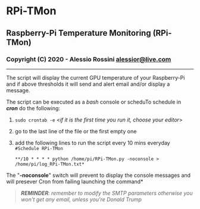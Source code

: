 

# RPi-TMon
## Raspberry-Pi Temperature Monitoring (RPi-TMon)

### Copyright (C) 2020 - Alessio Rossini <alessior@live.com> 
--- 
The script will display the current GPU temperature of your Raspberry-Pi and if above thresholds it will send and alert email and/or display a message. 

The script can be executed as a *bash* console or scheduTo schedule in ***cron*** do the following:

 1. `sudo crontab -e`  <*if it is the first time you run it, choose your editor*>
 2. go to the last line of the file or the first empty one
 3. add the following lines to run the script every 10 mins everyday
		`#Schedule RPi-TMon`
		
		**/10 * * * * python /home/pi/RPi-TMon.py -noconsole > /home/pi/log_RPi-TMon.txt*
 
  
  

The "**-noconsole**" switch will prevent to display the console messages and will presever Cron from failing launching the command*

> ***REMINDER**: remember to modify the SMTP parameters otherwise you won't get any email, unless you're Donald Trump*



<!--stackedit_data:
eyJoaXN0b3J5IjpbODg3NTE3OTYwXX0=
-->
